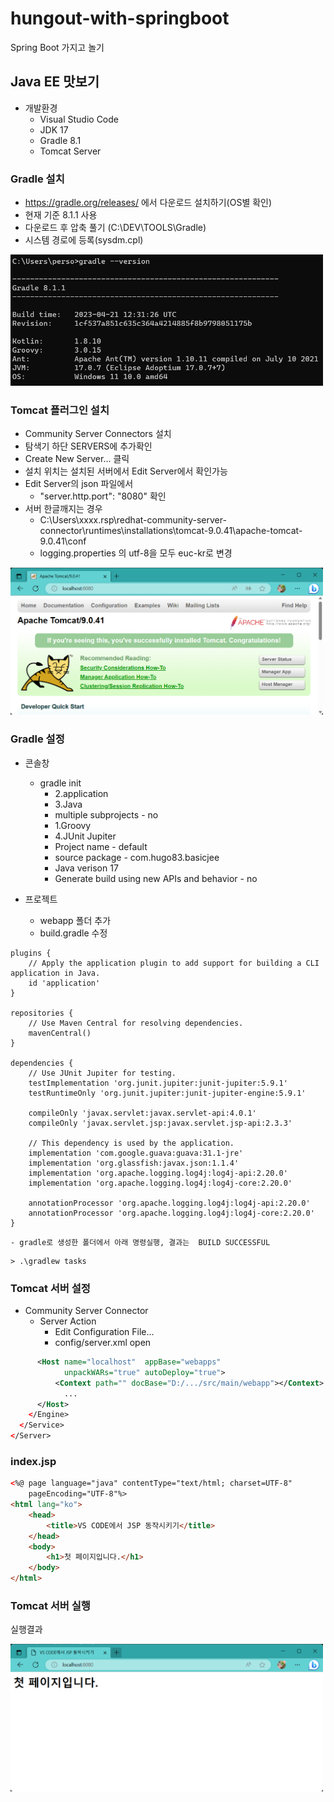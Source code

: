 # hungout-with-springboot
Spring Boot 가지고 놀기 

## Java EE 맛보기
- 개발환경 
    - Visual Studio Code
    - JDK 17
    - Gradle 8.1
    - Tomcat Server

### Gradle 설치
- https://gradle.org/releases/ 에서 다운로드 설치하기(OS별 확인)
- 현재 기준 8.1.1 사용 
- 다운로드 후 압축 풀기 (C:\DEV\TOOLS\Gradle)
- 시스템 경로에 등록(sysdm.cpl)

<img src="https://raw.githubusercontent.com/hugoMGSung/hungout-with-springboot/main/images/sb0001.png" width="500">

### Tomcat 플러그인 설치
- Community Server Connectors 설치
- 탐색기 하단 SERVERS에 추가확인
- Create New Server... 클릭
- 설치 위치는 설치된 서버에서 Edit Server에서 확인가능
- Edit Server의 json 파일에서 
    - "server.http.port": "8080" 확인
- 서버 한글깨지는 경우
    - C:\Users\xxxx\.rsp\redhat-community-server-connector\runtimes\installations\tomcat-9.0.41\apache-tomcat-9.0.41\conf
    - logging.properties 의 utf-8을 모두 euc-kr로 변경

<img src="https://raw.githubusercontent.com/hugoMGSung/hungout-with-springboot/main/images/sb0002.png" width="500">

### Gradle 설정
- 콘솔창
    - gradle init 
        - 2.application 
        - 3.Java
        - multiple subprojects - no
        - 1.Groovy
        - 4.JUnit Jupiter
        - Project name - default
        - source package - com.hugo83.basicjee
        - Java verison 17
        - Generate build using new APIs and behavior - no

- 프로젝트 
    - webapp 폴더 추가
    - build.gradle 수정

```
plugins {
    // Apply the application plugin to add support for building a CLI application in Java.
    id 'application'
}

repositories {
    // Use Maven Central for resolving dependencies.
    mavenCentral()
}

dependencies {
    // Use JUnit Jupiter for testing.
    testImplementation 'org.junit.jupiter:junit-jupiter:5.9.1'
    testRuntimeOnly 'org.junit.jupiter:junit-jupiter-engine:5.9.1'

    compileOnly 'javax.servlet:javax.servlet-api:4.0.1'
    compileOnly 'javax.servlet.jsp:javax.servlet.jsp-api:2.3.3'

    // This dependency is used by the application.
    implementation 'com.google.guava:guava:31.1-jre'
    implementation 'org.glassfish:javax.json:1.1.4'
    implementation 'org.apache.logging.log4j:log4j-api:2.20.0'
    implementation 'org.apache.logging.log4j:log4j-core:2.20.0'

    annotationProcessor 'org.apache.logging.log4j:log4j-api:2.20.0'
    annotationProcessor 'org.apache.logging.log4j:log4j-core:2.20.0'
}
```


    - gradle로 생성한 폴더에서 아래 명령실행, 결과는  BUILD SUCCESSFUL


```shell
> .\gradlew tasks
```

### Tomcat 서버 설정
- Community Server Connector 
    - Server Action
        - Edit Configuration File...
        - config/server.xml open

```xml
      <Host name="localhost"  appBase="webapps"
            unpackWARs="true" autoDeploy="true">
          <Context path="" docBase="D:/.../src/main/webapp"></Context>
            ...
      </Host>
    </Engine>
  </Service>
</Server>
```

### index.jsp
```html
<%@ page language="java" contentType="text/html; charset=UTF-8"
    pageEncoding="UTF-8"%>
<html lang="ko">
    <head>
        <title>VS CODE에서 JSP 동작시키기</title>
    </head>
    <body>
        <h1>첫 페이지입니다.</h1>
    </body>
</html>
```

### Tomcat 서버 실행

실행결과

<img src="https://raw.githubusercontent.com/hugoMGSung/hungout-with-springboot/main/images/sb0003.png" width="500">